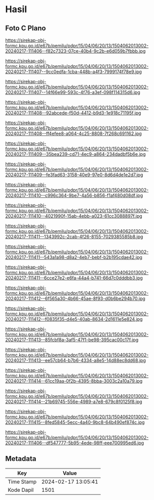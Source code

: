 # Hasil

## Foto C Plano

https://sirekap-obj-formc.kpu.go.id/e67b/pemilu/pdpr/15/04/06/20/13/1504062013002-20240217-111406--f82c7323-07ce-40b4-9c2b-e6d059b7fbbb.jpg

https://sirekap-obj-formc.kpu.go.id/e67b/pemilu/pdpr/15/04/06/20/13/1504062013002-20240217-111407--9cc0edfa-1cba-448b-a4f3-7999174f78e9.jpg

https://sirekap-obj-formc.kpu.go.id/e67b/pemilu/pdpr/15/04/06/20/13/1504062013002-20240217-111407--14f66e99-593c-4f76-a3ef-098f114315d6.jpg

https://sirekap-obj-formc.kpu.go.id/e67b/pemilu/pdpr/15/04/06/20/13/1504062013002-20240217-111408--92abcede-f50d-4412-b9d3-1e918c71195f.jpg

https://sirekap-obj-formc.kpu.go.id/e67b/pemilu/pdpr/15/04/06/20/13/1504062013002-20240217-111408--ff4efee8-a064-4c25-8808-7f268c691162.jpg

https://sirekap-obj-formc.kpu.go.id/e67b/pemilu/pdpr/15/04/06/20/13/1504062013002-20240217-111409--35bea239-cd71-4ec9-a864-234dadbf5b6e.jpg

https://sirekap-obj-formc.kpu.go.id/e67b/pemilu/pdpr/15/04/06/20/13/1504062013002-20240217-111409--fe3fad63-3158-40e9-97e0-8d6d4de1e2d7.jpg

https://sirekap-obj-formc.kpu.go.id/e67b/pemilu/pdpr/15/04/06/20/13/1504062013002-20240217-111410--c996c364-9be7-4a56-b856-f1af480d08df.jpg

https://sirekap-obj-formc.kpu.go.id/e67b/pemilu/pdpr/15/04/06/20/13/1504062013002-20240217-111410--4021990f-15ab-4ebb-a023-61cc3088897f.jpg

https://sirekap-obj-formc.kpu.go.id/e67b/pemilu/pdpr/15/04/06/20/13/1504062013002-20240217-111411--1343992c-2cab-4f26-8155-7029385585b8.jpg

https://sirekap-obj-formc.kpu.go.id/e67b/pemilu/pdpr/15/04/06/20/13/1504062013002-20240217-111411--543a1a98-d8a2-4eb7-bebf-b2b195cdae42.jpg

https://sirekap-obj-formc.kpu.go.id/e67b/pemilu/pdpr/15/04/06/20/13/1504062013002-20240217-111411--6cce27e2-e6fa-44a4-b741-66d7c0dddbb3.jpg

https://sirekap-obj-formc.kpu.go.id/e67b/pemilu/pdpr/15/04/06/20/13/1504062013002-20240217-111412--6f565a30-4b66-45ae-8f93-d0b6be294b70.jpg

https://sirekap-obj-formc.kpu.go.id/e67b/pemilu/pdpr/15/04/06/20/13/1504062013002-20240217-111412--f0835f35-d4e5-40ab-8634-2d1611e5e824.jpg

https://sirekap-obj-formc.kpu.go.id/e67b/pemilu/pdpr/15/04/06/20/13/1504062013002-20240217-111413--85fcbf8a-3af5-47f1-be98-395cac00c17f.jpg

https://sirekap-obj-formc.kpu.go.id/e67b/pemilu/pdpr/15/04/06/20/13/1504062013002-20240217-111413--ee57cb64-b7b6-4334-a8e5-14d88ec8dd68.jpg

https://sirekap-obj-formc.kpu.go.id/e67b/pemilu/pdpr/15/04/06/20/13/1504062013002-20240217-111414--61cc19aa-0f2b-4395-8bba-3003c2a10a79.jpg

https://sirekap-obj-formc.kpu.go.id/e67b/pemilu/pdpr/15/04/06/20/13/1504062013002-20240217-111414--21b69745-556e-4989-a7e8-679c8f0125f8.jpg

https://sirekap-obj-formc.kpu.go.id/e67b/pemilu/pdpr/15/04/06/20/13/1504062013002-20240217-111415--8fed5845-5ecc-4a40-9bc8-64b490ef874c.jpg

https://sirekap-obj-formc.kpu.go.id/e67b/pemilu/pdpr/15/04/06/20/13/1504062013002-20240217-111406--df547777-5b95-4ede-98ff-eee700995ed6.jpg


## Metadata

| Key        | Value               |
| ---------- | ------------------- |
| Time Stamp | 2024-02-17 13:05:41 |
| Kode Dapil | 1501                |



